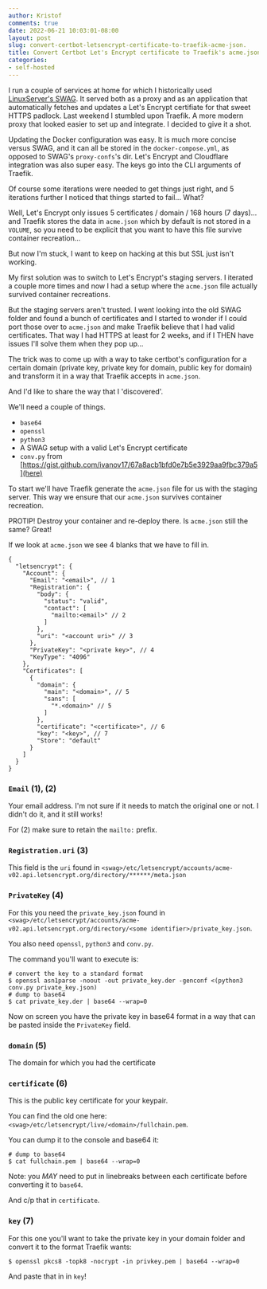 ```yaml
---
author: Kristof
comments: true
date: 2022-06-21 10:03:01-08:00
layout: post
slug: convert-certbot-letsencrypt-certificate-to-traefik-acme-json.
title: Convert Certbot Let's Encrypt certificate to Traefik's acme.json
categories:
- self-hosted
---
```


I run a couple of services at home for which I historically used [LinuxServer's SWAG](). It served both as a proxy and as an application that automatically fetches and updates a Let's Encrypt certifiate for that sweet HTTPS padlock. Last weekend I stumbled upon Traefik. A more modern proxy that looked easier to set up and integrate. I decided to give it a shot.

Updating the Docker configuration was easy. It is much more concise versus SWAG, and it can all be stored in the `docker-compose.yml`, as opposed to SWAG's `proxy-confs`'s dir. Let's Encrypt and Cloudflare integration was also super easy. The keys go into the CLI arguments of Traefik.

Of course some iterations were needed to get things just right, and 5 iterations further I noticed that things started to fail... What? 

Well, Let's Encrypt only issues 5 certificates / domain / 168 hours (7 days)... and Traefik stores the data in `acme.json` which by default is not stored in a `VOLUME`, so you need to be explicit that you want to have this file survive container recreation...

But now I'm stuck, I want to keep on hacking at this but SSL just isn't working.

My first solution was to switch to Let's Encrypt's staging servers. I iterated a couple more times and now I had a setup where the `acme.json` file actually survived container recreations. 

But the staging servers aren't trusted. I went looking into the old SWAG folder and found a bunch of certificates and I started to wonder if I could port those over to `acme.json` and make Traefik believe that I had valid certificates. That way I had HTTPS at least for 2 weeks, and if I THEN have issues I'll solve them when they pop up...

The trick was to come up with a way to take certbot's configuration for a certain domain (private key, private key for domain, public key for domain) and transform it in a way that Traefik accepts in `acme.json`.

And I'd like to share the way that I 'discovered'.

We'll need a couple of things.

* `base64`
* `openssl`
* `python3`
* A SWAG setup with a valid Let's Encrypt certificate
* `conv.py` from [https://gist.github.com/ivanov17/67a8acb1bfd0e7b5e3929aa9fbc379a5](here)

To start we'll have Traefik generate the `acme.json` file for us with the staging server. This way we ensure that our `acme.json` survives container recreation.

PROTIP! Destroy your container and re-deploy there. Is `acme.json` still the same? Great! 

If we look at `acme.json` we see 4 blanks that we have to fill in.

```jsonc
{
  "letsencrypt": {
    "Account": {
      "Email": "<email>", // 1
      "Registration": {
        "body": {
          "status": "valid",
          "contact": [
            "mailto:<email>" // 2
          ]
        },
        "uri": "<account uri>" // 3
      },
      "PrivateKey": "<private key>", // 4
      "KeyType": "4096"
    },
    "Certificates": [
      {
        "domain": {
          "main": "<domain>", // 5
          "sans": [
            "*.<domain>" // 5
          ]
        },
        "certificate": "<certificate>", // 6
        "key": "<key>", // 7
        "Store": "default"
      }
    ]
  }
}
```

### `Email` (1), (2)
Your email address. I'm not sure if it needs to match the original one or not. I didn't do it, and it still works!

For (2) make sure to retain the `mailto:` prefix.

### `Registration.uri` (3)
This field is the `uri` found in `<swag>/etc/letsencrypt/accounts/acme-v02.api.letsencrypt.org/directory/******/meta.json`

### `PrivateKey` (4)
For this you need the `private_key.json` found in `<swag>/etc/letsencrypt/accounts/acme-v02.api.letsencrypt.org/directory/<some identifier>/private_key.json`.

You also need `openssl`, `python3` and `conv.py`.

The command you'll want to execute is:

```
# convert the key to a standard format
$ openssl asn1parse -noout -out private_key.der -genconf <(python3 conv.py private_key.json)
# dump to base64
$ cat private_key.der | base64 --wrap=0
```

Now on screen you have the private key in base64 format in a way that can be pasted inside the `PrivateKey` field.

### `domain` (5)

The domain for which you had the certificate

### `certificate` (6)

This is the public key certificate for your keypair.

You can find the old one here: `<swag>/etc/letsencrypt/live/<domain>/fullchain.pem`.

You can dump it to the console and base64 it:

```
# dump to base64
$ cat fullchain.pem | base64 --wrap=0
```

Note: you _MAY_ need to put in linebreaks between each certificate before converting it to `base64`.

And c/p that in `certificate`.

### `key` (7)

For this one you'll want to take the private key in your domain folder and convert it to the format Traefik wants:

```
$ openssl pkcs8 -topk8 -nocrypt -in privkey.pem | base64 --wrap=0
```

And paste that in in `key`!


